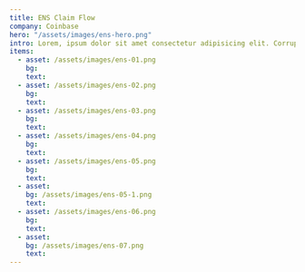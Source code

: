 ```yaml
---
title: ENS Claim Flow
company: Coinbase
hero: "/assets/images/ens-hero.png"
intro: Lorem, ipsum dolor sit amet consectetur adipisicing elit. Corrupti laudantium quidem ex repellendus! Exercitationem possimus neque soluta animi cupiditate suscipit.
items:
  - asset: /assets/images/ens-01.png
    bg:
    text:
  - asset: /assets/images/ens-02.png
    bg:
    text:
  - asset: /assets/images/ens-03.png
    bg:
    text:
  - asset: /assets/images/ens-04.png
    bg:
    text:
  - asset: /assets/images/ens-05.png
    bg:
    text:
  - asset:
    bg: /assets/images/ens-05-1.png
    text:
  - asset: /assets/images/ens-06.png
    bg:
    text:
  - asset:
    bg: /assets/images/ens-07.png
    text:
---
```

